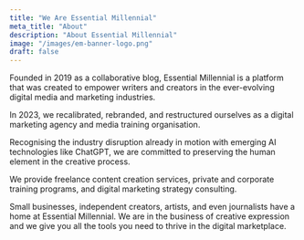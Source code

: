 ```yaml
---
title: "We Are Essential Millennial"
meta_title: "About"
description: "About Essential Millennial"
image: "/images/em-banner-logo.png"
draft: false
---
```


Founded in 2019 as a collaborative blog, Essential Millennial is a platform that was created to empower writers and creators in the ever-evolving digital media and marketing industries. 

In 2023, we recalibrated, rebranded, and restructured ourselves as a digital marketing agency and media training organisation.

Recognising the industry disruption already in motion with emerging AI technologies like ChatGPT, we are committed to preserving the human element in the creative process.

We provide freelance content creation services, private and corporate training programs, and digital marketing strategy consulting. 

Small businesses, independent creators, artists, and even journalists have a home at Essential Millennial. We are in the business of creative expression and we give you all the tools you need to thrive in the digital marketplace.